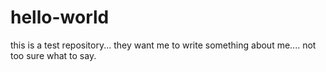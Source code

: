 # hello-world
this is a test repository...
they want me to write something about me....
not too sure what to say.
